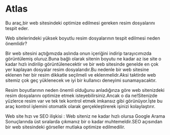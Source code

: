 # Atlas
Bu araç,bir web sitesindeki optimize edilmesi gereken resim dosyalarını tespit eder.

Web sitelerindeki yüksek boyutlu resim dosyalarının tespit edilmesi neden önemlidir?

Bir web sitesini açtığımızda aslında onun içeriğini indirip tarayıcımızda görüntülemiş oluruz.Buna bağlı olarak sitenin boyutu ne kadar az ise site o kadar hızlı indirilip görüntülenecektir ve bir web sitesinde genelde en çok yer kaplayan dosyalar resim dosyalarıdır.Bu nedenle bir web sitesine eklenen her bir resim dikkatle seçilmeli ve eklenmelidr.Aksi taktirde web sitemiz çok geç yüklenecek ve iyi bir kullanıcı deneyimi sunamayacaktır.

Resim boyutlarının neden önemli olduğunu anladığınza göre web sitenizdeki resim dosyalarını optimize etmek isteyebilirsiniz.Ancak o da ne!Sitenizde yüzlerce resim var ve tek tek kontrol etmek imkansız gibi görünüyor.İşte bu araç kontrol işlemini otomatik olarak gerçekleştirerek işinizi kolaylaştırır.

Web site hızı ve SEO ilişkisi : Web siteniz ne kadar hızlı olursa Google Arama Sonuçlarında üst sıralarda çıkmanız bir o kadar muhtemeldir.SEO açısından bir web sitesindeki görseller mutlaka optimize edilmedilir.







